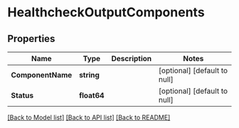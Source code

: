 # HealthcheckOutputComponents

## Properties
Name | Type | Description | Notes
------------ | ------------- | ------------- | -------------
**ComponentName** | **string** |  | [optional] [default to null]
**Status** | **float64** |  | [optional] [default to null]

[[Back to Model list]](../README.md#documentation-for-models) [[Back to API list]](../README.md#documentation-for-api-endpoints) [[Back to README]](../README.md)

